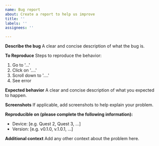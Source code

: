 ```yaml
---
name: Bug report
about: Create a report to help us improve
title: ''
labels: ''
assignees: ''

---
```


**Describe the bug**
A clear and concise description of what the bug is.

**To Reproduce**
Steps to reproduce the behavior:
1. Go to '...'
2. Click on '....'
3. Scroll down to '....'
4. See error

**Expected behavior**
A clear and concise description of what you expected to happen.

**Screenshots**
If applicable, add screenshots to help explain your problem.

**Reproducible on (please complete the following information):**
 - Device: [e.g. Quest 2, Quest 3, ...]
 - Version: [e.g. v0.1.0, v.1.0.1, ...]

**Additional context**
Add any other context about the problem here.
